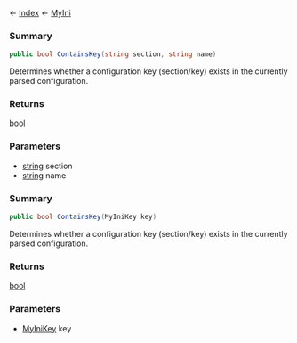 ← [Index](Api-Index) ← [MyIni](VRage.Game.ModAPI.Ingame.Utilities.MyIni)

### Summary

```csharp
public bool ContainsKey(string section, string name)
```

Determines whether a configuration key (section/key) exists in the currently parsed configuration.

### Returns

[bool](System.Boolean)



### Parameters

* [string](System.String) section
* [string](System.String) name
### Summary

```csharp
public bool ContainsKey(MyIniKey key)
```

Determines whether a configuration key (section/key) exists in the currently parsed configuration.

### Returns

[bool](System.Boolean)



### Parameters

* [MyIniKey](VRage.Game.ModAPI.Ingame.Utilities.MyIniKey) key
